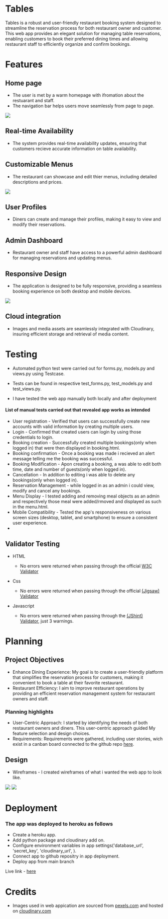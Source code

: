 # Tables

Tables is a robust and user-friendly restaurant booking system designed to streamline the reservation process for both restaurant owner and customer. This web app provides an elegant solution for managing table reservations, enabling customers to book their preferred dining times and allowing restaurant staff to efficiently organize and confirm bookings.

# Features

## Home page

* The user is met by a warm homepage with ifromation about the restuarant and staff.
* The navigation bar helps users move seamlessly from page to page.

![](readme-images/home-page.png)

## Real-time Availability

* The system provides real-time availability updates, ensuring that customers recieve accurate information on table availability.

## Customizable Menus

* The restaurant can showcase and edit thier menus, including detailed descriptions and prices.

![](readme-images/menu.png)

## User Profiles

* Diners can create and manage their profiles, making it easy to view and modify their reservations.


## Admin Dashboard

* Restaurant owner and staff have access to a powerful admin dashboard for managing reservations and updating menus.

## Responsive Design

* The application is designed to be fully responsive, providing a seamless booking experience on both desktop and mobile devices.

![](readme-images/responsive.png)

## Cloud integration

* Images and media assets are seamlessly integrated with Cloudinary, insuring efficient storage and retrieval of media content.

# Testing

* Automated python test were carried out for forms.py, models.py and views.py using Testcase.
* Tests can be found in respective test_forms.py, test_models.py and test_views.py.

* I have tested the web app manually both locally and after deployment
  
#### List of manual tests carried out that revealed app works as intended

* User registration - Verified that users can successfully create new accounts with valid information by creating multiple users.
* Login - Confirmed that created users can login by using those credentials to login.
* Booking creation - Successfully created multiple bookings(only when logged in) that were then displayed in booking.html.
* Booking confirmation - Once a booking was made i recieved an alert message telling me the booking was successful.
* Booking Modification - Apon creating a booking, a was able to edit both time, date and number of guests(only when logged in).
* Cancellation - In addition to editing i was able to delete any bookings(only when logged in).
* Reservation Management - while logged in as an admin i could view, modify and cancel any bookings.
* Menu Display - I tested adding and removing meal objects as an admin and respectively those meal were added/rmoved and displayed as such in the menu.html.
* Mobile Compatibility - Tested the app's responsiveness on various screen sizes (desktop, tablet, and smartphone) to ensure a consistent user experience.
* 

## Validator Testing

* HTML
  * No errors were returned when passing through the official [W3C Validator](https://validator.w3.org/#validate_by_input)

* Css
  * No errors were returned when passing through the official [(Jigsaw) Validator](https://jigsaw.w3.org/css-validator/#validate_by_input)

* Javascript
  * No errors were returned when passing through the [(JShint) Validator](https://jshint.com/), just 3  warnings.


# Planning
## Project Objectives

* Enhance Dining Experience: My goal is to create a user-friendly platform that simplifies the reservation process for customers, making it convenient to book a table at their favorite restaurant.
* Restaurant Efficiency: I aim to improve restaurant operations by providing an efficient reservation management system for restaurant owners and staff.
### Planning highlights
* User-Centric Approach: I started by identifying the needs of both restaurant owners and diners. This user-centric approach guided My feature selection and design choices.
* Requirements: Requirements were gathered, including user stories, wich exist in a canban board connected to the github repo [here](https://github.com/users/JustinFourie1993/projects/5).

## Design
* Wireframes - I created wireframes of what i wanted the web app to look like.

![](readme-images/Home-wireframe.png)
![](readme-images/Menu-wireframe.png)

# Deployment
### The app was deployed to heroku as follows

* Create a heroku app.
* Add python package and cloudinary add on.
* Configure environment variables in app settings('database_url', 'secret_key', 'cloudinary_url', ).
* Connect app to github repositry in app deployment.
* Deploy app from main branch

Live link - [here](https://tables-21004e59d1c4.herokuapp.com/)

# Credits

* Images used in web appication are sourced from [pexels.com](https://www.pexels.com/sv-se/) and hosted on [cloudinary.com](https://cloudinary.com/)
